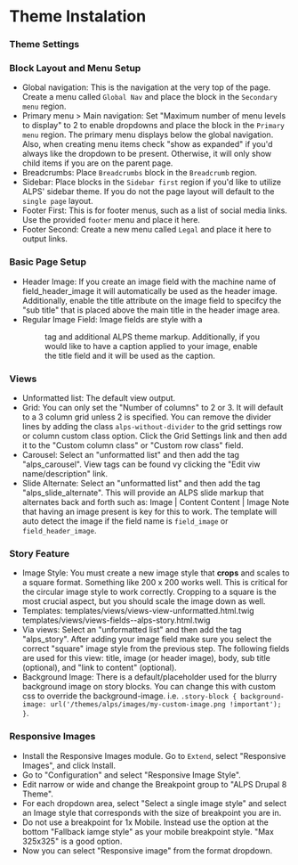 # Theme Instalation

### Theme Settings

### Block Layout and Menu Setup
- Global navigation: This is the navigation at the very top of the page. Create a menu called `Global Nav` and place the block in the `Secondary menu` region.
- Primary menu > Main navigation: Set "Maximum number of menu levels to display" to 2 to enable dropdowns and place the block in the `Primary menu` region. The primary menu displays below the global navigation. Also, when creating menu items check "show as expanded" if you'd always like the dropdown to be present. Otherwise, it will only show child items if you are on the parent page.
- Breadcrumbs: Place `Breadcrumbs` block in the `Breadcrumb` region.
- Sidebar: Place blocks in the `Sidebar first` region if you'd like to utilize ALPS' sidebar theme. If you do not the page layout will default to the `single page` layout.
- Footer First: This is for footer menus, such as a list of social media links. Use the provided `footer` menu and place it here.
- Footer Second: Create a new menu called `Legal` and place it here to output links.

### Basic Page Setup
- Header Image: If you create an image field with the machine name of field_header_image it will automatically be used as the header image. Additionally, enable the title attribute on the image field to specifcy the "sub title" that is placed above the main title in the header image area.
- Regular Image Field: Image fields are style with a <figure> tag and additional ALPS theme markup. Additionally, if you would like to have a caption applied to your image, enable the title field and it will be used as the caption.


### Views
- Unformatted list: The default view output.
- Grid: You can only set the "Number of columns" to 2 or 3. It will default to a 3 column grid unless 2 is specified.
	You can remove the divider lines by adding the class `alps-without-divider` to the grid settings row or column custom class option. Click the Grid Settings link and then add it to the "Custom column class" or "Custom row class" field.
- Carousel: Select an "unformatted list" and then add the tag "alps_carousel". View tags can be found vy clicking the "Edit viw name/description" link.
- Slide Alternate: Select an "unformatted list" and then add the tag "alps_slide_alternate". This will provide an ALPS slide markup that alternates back and forth such as:
Image | Content
Content | Image
Note that having an image present is key for this to work. The template will auto detect the image if the field name is `field_image` or `field_header_image`.

### Story Feature
- Image Style: You must create a new image style that **crops** and scales to a square format. Something like 200 x 200 works well. This is critical for the circular image style to work correctly. Cropping to a square is the most crucial aspect, but you should scale the image down as well.
- Templates: 
	templates/views/views-view-unformatted.html.twig
	templates/views/views-fields--alps-story.html.twig
- Via views: Select an "unformatted list" and then add the tag "alps_story". After adding your image field make sure you select the correct "square" image style from the previous step. The following fields are used for this view: title, image (or header image), body, sub title (optional), and "link to content" (optional).
- Background Image: There is a default/placeholder used for the blurry background image on story blocks. You can change this with custom css to override the background-image. i.e. `.story-block { background-image: url('/themes/alps/images/my-custom-image.png !important'); }`.

### Responsive Images
- Install the Responsive Images module. Go to `Extend`, select "Responsive Images", and click Install.
- Go to "Configuration" and select "Responsive Image Style".
- Edit narrow or wide and change the Breakpoint group to "ALPS Drupal 8 Theme".
- For each dropdown area, select "Select a single image style" and select an Image style that corresponds with the size of breakpoint you are in.
- Do not use a breakpoint for 1x Mobile. Instead use the option at the bottom "Fallback iamge style" as your mobile breakpoint style. "Max 325x325" is a good option.
- Now you can select "Responsive image" from the format dropdown.